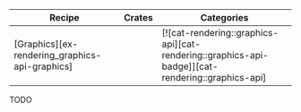 | Recipe | Crates | Categories |
|--------|--------|------------|
| [Graphics][ex-rendering_graphics-api-graphics] |  | [![cat-rendering::graphics-api][cat-rendering::graphics-api-badge]][cat-rendering::graphics-api] |

<div class="hidden">
TODO
</div>
